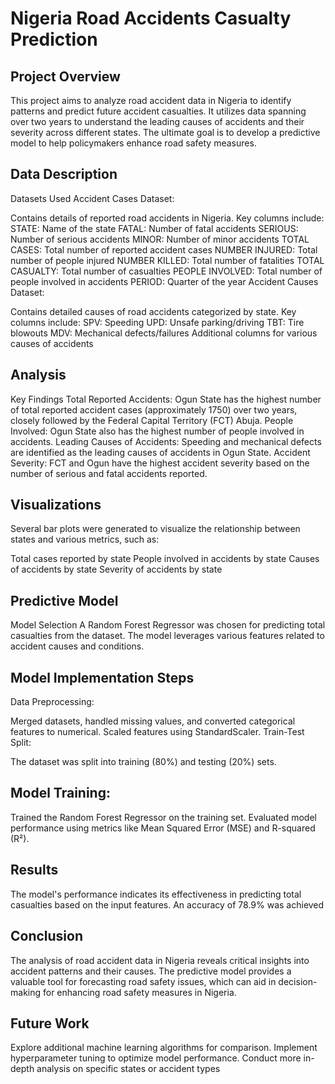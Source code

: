 # Nigeria Road Accidents Casualty Prediction

## Project Overview
This project aims to analyze road accident data in Nigeria to identify patterns and predict future accident casualties. It utilizes data spanning over two years to understand the leading causes of accidents and their severity across different states. The ultimate goal is to develop a predictive model to help policymakers enhance road safety measures.

## Data Description
Datasets Used
Accident Cases Dataset:

Contains details of reported road accidents in Nigeria.
Key columns include:
STATE: Name of the state
FATAL: Number of fatal accidents
SERIOUS: Number of serious accidents
MINOR: Number of minor accidents
TOTAL CASES: Total number of reported accident cases
NUMBER INJURED: Total number of people injured
NUMBER KILLED: Total number of fatalities
TOTAL CASUALTY: Total number of casualties
PEOPLE INVOLVED: Total number of people involved in accidents
PERIOD: Quarter of the year
Accident Causes Dataset:

Contains detailed causes of road accidents categorized by state.
Key columns include:
SPV: Speeding
UPD: Unsafe parking/driving
TBT: Tire blowouts
MDV: Mechanical defects/failures
Additional columns for various causes of accidents

## Analysis
Key Findings
Total Reported Accidents: Ogun State has the highest number of total reported accident cases (approximately 1750) over two years, closely followed by the Federal Capital Territory (FCT) Abuja.
People Involved: Ogun State also has the highest number of people involved in accidents.
Leading Causes of Accidents: Speeding and mechanical defects are identified as the leading causes of accidents in Ogun State.
Accident Severity: FCT and Ogun have the highest accident severity based on the number of serious and fatal accidents reported.

## Visualizations
Several bar plots were generated to visualize the relationship between states and various metrics, such as:

Total cases reported by state
People involved in accidents by state
Causes of accidents by state
Severity of accidents by state

## Predictive Model
Model Selection
A Random Forest Regressor was chosen for predicting total casualties from the dataset. The model leverages various features related to accident causes and conditions.

## Model Implementation Steps
Data Preprocessing:

Merged datasets, handled missing values, and converted categorical features to numerical.
Scaled features using StandardScaler.
Train-Test Split:

The dataset was split into training (80%) and testing (20%) sets.

## Model Training:

Trained the Random Forest Regressor on the training set.
Evaluated model performance using metrics like Mean Squared Error (MSE) and R-squared (R²).

## Results
The model's performance indicates its effectiveness in predicting total casualties based on the input features. An accuracy of 78.9% was achieved

## Conclusion
The analysis of road accident data in Nigeria reveals critical insights into accident patterns and their causes. The predictive model provides a valuable tool for forecasting road safety issues, which can aid in decision-making for enhancing road safety measures in Nigeria.

## Future Work
Explore additional machine learning algorithms for comparison.
Implement hyperparameter tuning to optimize model performance.
Conduct more in-depth analysis on specific states or accident types
